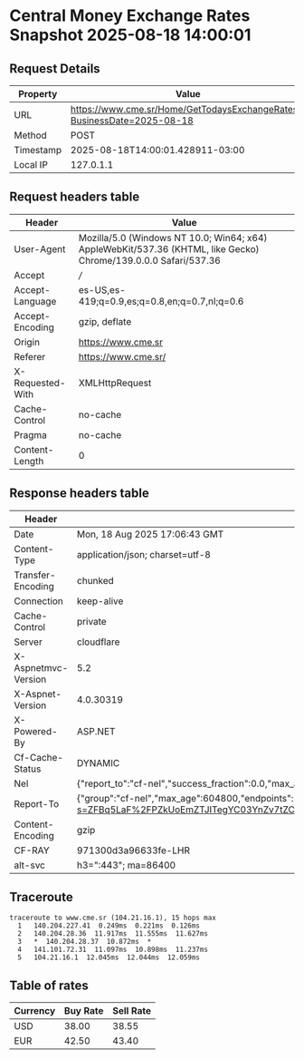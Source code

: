# Central Money Exchange Rates Snapshot 2025-08-18 14:00:01
## Request Details

| Property | Value |
|----------|-------|
| URL | https://www.cme.sr/Home/GetTodaysExchangeRates/?BusinessDate=2025-08-18 |
| Method | POST |
| Timestamp | 2025-08-18T14:00:01.428911-03:00 |
| Local IP | 127.0.1.1 |
    
## Request headers table

| Header | Value |
|--------|-------|
| User-Agent | Mozilla/5.0 (Windows NT 10.0; Win64; x64) AppleWebKit/537.36 (KHTML, like Gecko) Chrome/139.0.0.0 Safari/537.36 |
| Accept | */* |
| Accept-Language | es-US,es-419;q=0.9,es;q=0.8,en;q=0.7,nl;q=0.6 |
| Accept-Encoding | gzip, deflate |
| Origin | https://www.cme.sr |
| Referer | https://www.cme.sr/ |
| X-Requested-With | XMLHttpRequest |
| Cache-Control | no-cache |
| Pragma | no-cache |
| Content-Length | 0 |

    
## Response headers table
| Header | Value |
|--------|-------|
| Date | Mon, 18 Aug 2025 17:06:43 GMT |
| Content-Type | application/json; charset=utf-8 |
| Transfer-Encoding | chunked |
| Connection | keep-alive |
| Cache-Control | private |
| Server | cloudflare |
| X-Aspnetmvc-Version | 5.2 |
| X-Aspnet-Version | 4.0.30319 |
| X-Powered-By | ASP.NET |
| Cf-Cache-Status | DYNAMIC |
| Nel | {"report_to":"cf-nel","success_fraction":0.0,"max_age":604800} |
| Report-To | {"group":"cf-nel","max_age":604800,"endpoints":[{"url":"https://a.nel.cloudflare.com/report/v4?s=ZFBq5LaF%2FPZkUoEmZTJITegYC03YnZv7tZCER0vbmFh87DKuhKYMcGhOP13xLb%2B4LMxnKmxl1NeB50g%2FL%2FBFP2Gbaj0XGpaBOiQ%3D"}]} |
| Content-Encoding | gzip |
| CF-RAY | 971300d3a96633fe-LHR |
| alt-svc | h3=":443"; ma=86400 |

## Traceroute 

```
traceroute to www.cme.sr (104.21.16.1), 15 hops max
  1   140.204.227.41  0.249ms  0.221ms  0.126ms 
  2   140.204.28.36  11.917ms  11.555ms  11.627ms 
  3   *  140.204.28.37  10.872ms  * 
  4   141.101.72.31  11.097ms  10.898ms  11.237ms 
  5   104.21.16.1  12.045ms  12.044ms  12.059ms 

```

## Table of rates

| Currency | Buy Rate | Sell Rate |
|----------|----------|-----------|
| USD | 38.00 | 38.55 |
| EUR | 42.50 | 43.40 |
